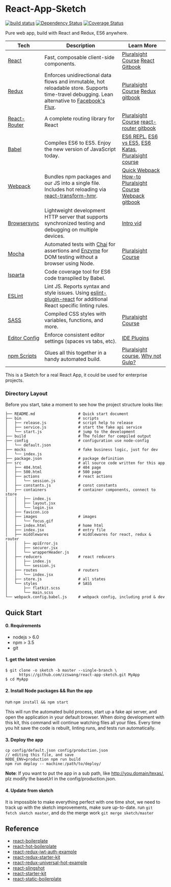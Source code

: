 # React-App-Sketch

[![build status](https://img.shields.io/travis/coryhouse/react-slingshot.svg?style=flat-square)](https://travis-ci.org/coryhouse/react-slingshot)
[![Dependency Status](https://david-dm.org/coryhouse/react-slingshot.svg?style=flat-square)](https://david-dm.org/coryhouse/react-slingshot)
[![Coverage Status](https://coveralls.io/repos/github/coryhouse/react-slingshot/badge.svg?branch=master)](https://coveralls.io/github/coryhouse/react-slingshot?branch=master)

Pure web app, build with React and Redux, ES6 anywhere. 

| **Tech** | **Description** |**Learn More**|
|----------|-------|---|
|  [React](https://facebook.github.io/react/)  |   Fast, composable client-side components.    | [Pluralsight Course](https://www.pluralsight.com/courses/react-flux-building-applications) [React Gitbook](https://hulufei.gitbooks.io/react-tutorial/content) |
|  [Redux](http://redux.js.org) |  Enforces unidirectional data flows and immutable, hot reloadable store. Supports time-travel debugging. Lean alternative to [Facebook's Flux](https://facebook.github.io/flux/docs/overview.html).| [Pluralsight Course](http://www.pluralsight.com/courses/react-redux-react-router-es6)  [Redux gitbook](http://cn.redux.js.org/index.html)  |
|  [React-Router](https://github.com/reactjs/react-router) | A complete routing library for React | [Pluralsight Course](https://www.pluralsight.com/courses/react-flux-building-applications)  [react-router gitbook](http://react-guide.github.io/react-router-cn)|
|  [Babel](http://babeljs.io) |  Compiles ES6 to ES5. Enjoy the new version of JavaScript today.     | [ES6 REPL](https://babeljs.io/repl/), [ES6 vs ES5](http://es6-features.org), [ES6 Katas](http://es6katas.org), [Pluralsight course](https://www.pluralsight.com/courses/javascript-fundamentals-es6)    |
| [Webpack](http://webpack.github.io) | Bundles npm packages and our JS into a single file. Includes hot reloading via [react-transform-hmr](https://www.npmjs.com/package/react-transform-hmr). | [Quick Webpack How-to](https://github.com/petehunt/webpack-howto) [Pluralsight Course](https://www.pluralsight.com/courses/webpack-fundamentals) [Webpack gitbook](http://zhaoda.net/webpack-handbook)|
| [Browsersync](https://www.browsersync.io/) | Lightweight development HTTP server that supports synchronized testing and debugging on multiple devices. | [Intro vid](https://www.youtube.com/watch?time_continue=1&v=heNWfzc7ufQ)|
| [Mocha](http://mochajs.org) | Automated tests with [Chai](http://chaijs.com/) for assertions and [Enzyme](https://github.com/airbnb/enzyme) for DOM testing without a browser using Node. | [Pluralsight Course](https://www.pluralsight.com/courses/testing-javascript) |
| [Isparta](https://github.com/douglasduteil/isparta) | Code coverage tool for ES6 code transpiled by Babel. | |
| [ESLint](http://eslint.org/)| Lint JS. Reports syntax and style issues. Using [eslint-plugin-react](https://github.com/yannickcr/eslint-plugin-react) for additional React specific linting rules. | |
| [SASS](http://sass-lang.com/) | Compiled CSS styles with variables, functions, and more. | [Pluralsight Course](https://www.pluralsight.com/courses/better-css)|
| [Editor Config](http://editorconfig.org) | Enforce consistent editor settings (spaces vs tabs, etc). | [IDE Plugins](http://editorconfig.org/#download) |
| [npm Scripts](https://docs.npmjs.com/misc/scripts)| Glues all this together in a handy automated build. | [Pluralsight course](https://www.pluralsight.com/courses/npm-build-tool-introduction), [Why not Gulp?](https://medium.com/@housecor/why-i-left-gulp-and-grunt-for-npm-scripts-3d6853dd22b8#.vtaziro8n)  |

This is a Sketch for a real React App, it could be used for enterprise projects.


### Directory Layout

Before you start, take a moment to see how the project structure looks like:

```
├── README.md                   # Quick start document
├── bin                         # scripts
│   ├── release.js              # script help to release
│   ├── service.js              # start the fake api service
│   └── start.js                # jump to the development
├── build                       # The folder for compiled output
├── config                      # configuration use node-config
│   └── default.json
├── mocks                       # fake business logic, just for dev
│   └── index.js
├── package.json                # package definition
├── src                         # all source code written for this app
│   ├── 404.html                # 404 page
│   ├── 500.html                # 500 page
│   ├── actions                 # react actions 
│   │   └── session.js
│   ├── constants.js            # const constants
│   ├── containers              # container components, connect to store
│   │   ├── index.js
│   │   ├── layout.jsx
│   │   └── login.jsx
│   ├── favicon.ico
│   ├── images                  # images
│   │   └── focus.gif
│   ├── index.html              # home html
│   ├── index.jsx               # entry file
│   ├── middlewares             # middlewares for react, redux & router
│   │   ├── apiError.js
│   │   ├── securer.jsx
│   │   └── wrapperHeader.js
│   ├── reducers                # react reducers
│   │   ├── index.js
│   │   └── session.js
│   ├── routes                  # routers
│   │   └── index.jsx
│   ├── store.js                # all states
│   └── styles                  # SASS
│       ├── flatkit.scss
│       └── main.scss
└── webpack.config.babel.js     # webpack config, including prod & dev
```



## Quick Start

#### 0. **Requirements**

* nodejs > 6.0
* npm > 3.5
* git

#### 1. **get the latest version**

```
$ git clone -o sketch -b master --single-branch \
      https://github.com/zzswang/react-app-sketch.git MyApp
$ cd MyApp
```

#### 2. **Install Node packages && Run the app**

run `npm install && npm start`

This will run the automated build process, start up a fake api server, and open the application in your default browser. When doing development with this kit, this command will continue watching files all your files. Every time you hit save the code is rebuilt, linting runs, and tests run automatically. 

#### 3. **Deploy the app** 

```
cp config/default.json config/production.json
// editing this file, and save
NODE_ENV=production npm run build
npm run deploy -- machine:/path/to/deploy/
```

**Note**: If you want to put the app in a sub path, like http://you.domain/texas/, plz modify the baseUrl in the config/production.json.

#### 4. **Update from sketch**
It is impossible to make everything perfect with one time shot, we need to track up with the sketch improvements, make sure up-to-date.
run `git fetch sketch master`, and do the merge work `git merge sketch/master`


## Reference
- [react-boilerplate](https://github.com/mxstbr/react-boilerplate)
- [react-hot-boilerplate](https://github.com/gaearon/react-hot-boilerplate)
- [react-redux-jwt-auth-example](https://github.com/joshgeller/react-redux-jwt-auth-example)
- [react-redux-starter-kit](https://github.com/davezuko/react-redux-starter-kit)
- [react-redux-universal-hot-example](https://github.com/erikras/react-redux-universal-hot-example)
- [react-slingshot](https://github.com/coryhouse/react-slingshot)
- [react-starter-kit](https://github.com/kriasoft/react-starter-kit)
- [react-static-boilerplate](https://github.com/kriasoft/react-static-boilerplate)
